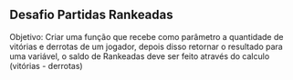 ## Desafio Partidas Rankeadas

Objetivo:  Criar uma função que recebe como parâmetro a quantidade de vitórias e derrotas de um jogador, depois disso retornar o resultado para uma variável, o saldo de Rankeadas deve ser feito através do calculo (vitórias - derrotas)
